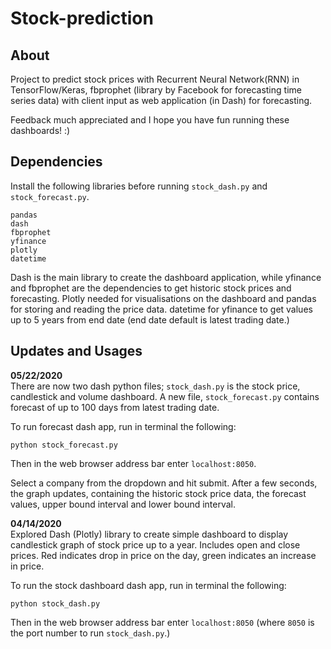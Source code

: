 # Stock-prediction

## About
Project to predict stock prices with Recurrent Neural Network(RNN) in TensorFlow/Keras, fbprophet (library by Facebook for forecasting time series data) with client input as web application (in Dash) for forecasting.

Feedback much appreciated and I hope you have fun running these dashboards! :)

## Dependencies
Install the following libraries before running `stock_dash.py` and `stock_forecast.py`.
```
pandas
dash
fbprophet
yfinance
plotly
datetime
```
Dash is the main library to create the dashboard application, while yfinance and fbprophet are the dependencies to get historic stock prices and forecasting. Plotly needed for visualisations on the dashboard and pandas for storing and reading the price data. datetime for yfinance to get values up to 5 years from end date (end date default is latest trading date.)

## Updates and Usages
**05/22/2020**<br>
There are now two dash python files; `stock_dash.py` is the stock price, candlestick and volume dashboard. A new file, `stock_forecast.py` contains forecast of up to 100 days from latest trading date.

To run forecast dash app, run in terminal the following:
```
python stock_forecast.py
```
Then in the web browser address bar enter `localhost:8050`.

Select a company from the dropdown and hit submit. After a few seconds, the graph updates, containing the historic stock price data, the forecast values, upper bound interval and lower bound interval.

**04/14/2020**<br>
Explored Dash (Plotly) library to create simple dashboard to display candlestick graph of stock price up to a year. Includes open and close prices. Red indicates drop in price on the day, green indicates an increase in price.

To run the stock dashboard dash app, run in terminal the following:
```
python stock_dash.py
```
Then in the web browser address bar enter `localhost:8050` (where `8050` is the port number to run `stock_dash.py`.)
